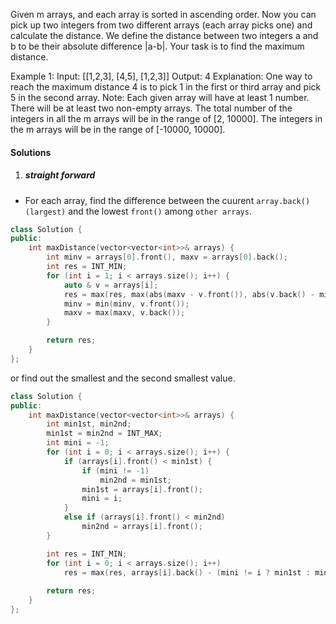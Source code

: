 Given m arrays, and each array is sorted in ascending order. Now you can pick up two integers from two different arrays (each array picks one) and calculate the distance. We define the distance between two integers a and b to be their absolute difference |a-b|. Your task is to find the maximum distance.

Example 1:
Input: 
[[1,2,3],
 [4,5],
 [1,2,3]]
Output: 4
Explanation: 
One way to reach the maximum distance 4 is to pick 1 in the first or third array and pick 5 in the second array.
Note:
Each given array will have at least 1 number. There will be at least two non-empty arrays.
The total number of the integers in all the m arrays will be in the range of [2, 10000].
The integers in the m arrays will be in the range of [-10000, 10000].

#### Solutions

1. ##### straight forward

- For each array, find the difference between the cuurent `array.back()(largest)` and the lowest `front()` among `other arrays`.

```cpp
class Solution {
public:
    int maxDistance(vector<vector<int>>& arrays) {
        int minv = arrays[0].front(), maxv = arrays[0].back();
        int res = INT_MIN;
        for (int i = 1; i < arrays.size(); i++) {
            auto & v = arrays[i];
            res = max(res, max(abs(maxv - v.front()), abs(v.back() - minv)));
            minv = min(minv, v.front());
            maxv = max(maxv, v.back());
        }

        return res;
    }
};
```

or find out the smallest and the second smallest value.

```cpp
class Solution {
public:
    int maxDistance(vector<vector<int>>& arrays) {
        int min1st, min2nd;
        min1st = min2nd = INT_MAX;
        int mini = -1;
        for (int i = 0; i < arrays.size(); i++) {
            if (arrays[i].front() < min1st) {
                if (mini != -1)
                    min2nd = min1st;
                min1st = arrays[i].front();
                mini = i;
            }
            else if (arrays[i].front() < min2nd)
                min2nd = arrays[i].front();
        }

        int res = INT_MIN;
        for (int i = 0; i < arrays.size(); i++)
            res = max(res, arrays[i].back() - (mini != i ? min1st : min2nd));
        
        return res;
    }
};
```